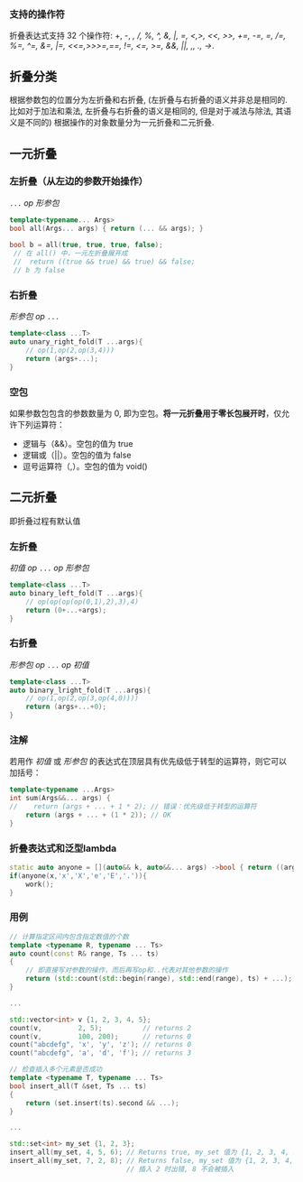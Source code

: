 

### 支持的操作符

折叠表达式支持 32 个操作符: +, -, *, /, %, ^, &, |, =, <,>, <<, >>, +=, -=, *=, /=, %=, ^=, &=, |=, <<=,>>>=,==, !=, <=, >=, &&, ||, ,, .*, ->*.

## 折叠分类

根据参数包的位置分为左折叠和右折叠, (左折叠与右折叠的语义并非总是相同的. 比如对于加法和乘法, 左折叠与右折叠的语义是相同的, 但是对于减法与除法, 其语义是不同的)
根据操作的对象数量分为一元折叠和二元折叠.

## 一元折叠

### **左折叠（从左边的参数开始操作）**

 `...` *op* *形参包*

```cpp
template<typename... Args>
bool all(Args... args) { return (... && args); }
 
bool b = all(true, true, true, false);
 // 在 all() 中，一元左折叠展开成
 //  return ((true && true) && true) && false;
 // b 为 false

```

### **右折叠**

*形参包* *op* `...` 

```cpp
template<class ...T>
auto unary_right_fold(T ...args){
    // op(1,op(2,op(3,4)))
    return (args+...);
}
```

### **空包**

如果参数包包含的参数数量为 0, 即为空包。**将一元折叠用于零长包展开时**，仅允许下列运算符：

- 逻辑与（&&）。空包的值为 true
- 逻辑或（||）。空包的值为 false
- 逗号运算符（,）。空包的值为 void()

## 二元折叠

即折叠过程有默认值

### 左折叠

*初值* *op* `...` *op* *形参包*

```cpp
template<class ...T>
auto binary_left_fold(T ...args){
    // op(op(op(op(0,1),2),3),4)
    return (0+...+args);
}
```



### 右折叠

*形参包* *op* `...` *op* *初值* 

```cpp
template<class ...T>
auto binary_lright_fold(T ...args){
    // op(1,op(2,op(3,op(4,0))))
    return (args+...+0);
}
```



### 注解

若用作 *初值* 或 *形参包* 的表达式在顶层具有优先级低于转型的运算符，则它可以加括号：

```cpp
template<typename ...Args>
int sum(Args&&... args) {
//    return (args + ... + 1 * 2); // 错误：优先级低于转型的运算符
    return (args + ... + (1 * 2)); // OK
}
```



### 折叠表达式和泛型lambda

```cpp
static auto anyone = [](auto&& k, auto&&... args) ->bool { return ((args == k) || ...); }; 
if(anyone(x,'x','X','e','E','.')){    
    work(); 
}
```

### 用例

```cpp
// 计算指定区间内包含指定数值的个数
template <typename R, typename ... Ts>
auto count(const R& range, Ts ... ts)
{
    // 即直接写对参数的操作，而后再写op和..代表对其他参数的操作
    return (std::count(std::begin(range), std::end(range), ts) + ...);
}

...

std::vector<int> v {1, 2, 3, 4, 5};
count(v,         2, 5);          // returns 2
count(v,         100, 200);      // returns 0
count("abcdefg", 'x', 'y', 'z'); // returns 0
count("abcdefg", 'a', 'd', 'f'); // returns 3

// 检查插入多个元素是否成功
template <typename T, typename ... Ts>
bool insert_all(T &set, Ts ... ts)
{
    return (set.insert(ts).second && ...);
}

...

std::set<int> my_set {1, 2, 3};
insert_all(my_set, 4, 5, 6); // Returns true, my_set 值为 {1, 2, 3, 4, 5, 6}
insert_all(my_set, 7, 2, 8); // Returns false, my_set 值为 {1, 2, 3, 4, 5, 6, 7}
                             // 插入 2 时出错, 8 不会被插入
```

